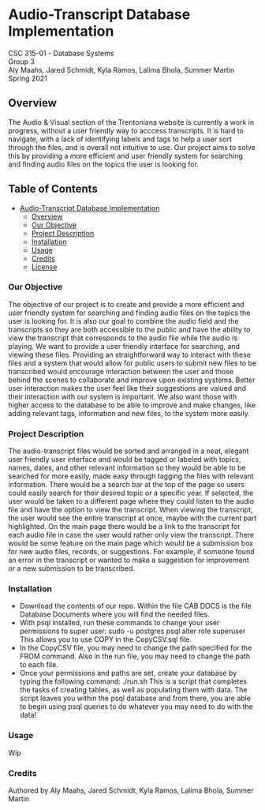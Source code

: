 # Audio-Transcript Database Implementation

CSC 315-01 - Database Systems  
Group 3  
Aly Maahs, Jared Schmidt, Kyla Ramos, Lalima Bhola, Summer Martin  
Spring 2021

## Overview
The Audio & Visual section of the Trentoniana website is currently a work in progress, without a user friendly way to acccess transcripts. It is hard to navigate, with a lack of identifying labels and tags to help a user sort through the files, and is overall not intuitive to use. Our project aims to solve this by providing a more efficient and user friendly system for searching and finding audio files on the topics the user is looking for. 

## Table of Contents
- [Audio-Transcript Database Implementation](#audio-transcript-database-implementation)
  * [Overview](#overview)
  * [Our Objective](#our-objective)
  * [Project Description](#project-description)
  * [Installation](#installation)
  * [Usage](#usage)
  * [Credits](#credits)
  * [License](#license)

### Our Objective
The objective of our project is to create and provide a more efficient and user friendly system for searching and finding audio files on the topics the user is looking for. It is also our goal to combine the audio field and the transcripts so they are both accessible to the public and have the ability to view the transcript that corresponds to the audio file while the audio is playing. We want to provide a user friendly interface for searching, and viewing these files. Providing an straightforward way to interact with these files and a system that would allow for public users to submit new files to be transcribed would encourage interaction between the user and those behind the scenes to collaborate and improve upon existing systems. Better user interaction makes the user feel like their suggestions are valued and their interaction with our system is important. We also want those with higher access to the database to be able to improve and make changes, like adding relevant tags, information and new files, to the system more easily.

### Project Description
The audio-transcript files would be sorted and arranged in a neat, elegant user friendly user interface and would be tagged or labeled with topics, names, dates, and other relevant information so they would be able to be searched for more easily, made easy through tagging the files with relevant information. There would be a search bar at the top of the page so users could easily search for their desired topic or a specific year. If selected, the user would be taken to a different page where they could listen to the audio file and have the option to view the transcript. When viewing the transcript, the user would see the entire transcript at once, maybe with the current part highlighted. On the main page there would be a link to the transcript for each audio file in case the user would rather only view the transcript. There would be some feature on the main page which would be a submission box for new audio files, records, or suggestions. For example, if someone found an error in the transcript or wanted to make a suggestion for improvement or a new submission to be transcribed.

### Installation

- Download the contents of our repo. Within the file CAB DOCS is the file Database Documents where you will find the needed files.
- With psql installed, run these commands to change your user permissions to super user:
		sudo -u postgres psql
		alter role <your username> superuser
This allows you to use COPY in the CopyCSV.sql file.
- In the CopyCSV file, you may need to change the path specified for the FROM command. Also in the run file, you may need to change the path to each file.
- Once your permissions and paths are set, create your database by typing the following command:
		./run.sh
This is a script that completes the tasks of creating tables, as well as populating them with data. The script leaves you within the psql database and from there, you are able to begin using psql queries to do whatever you may need to do with the data!

### Usage
Wip

### Credits
Authored by Aly Maahs, Jared Schmidt, Kyla Ramos, Lalima Bhola, Summer Martin

